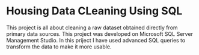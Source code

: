 # Housing Data CLeaning Using SQL

This project is all about cleaning a raw dataset obtained directly from primary data sources. This project was developed on Microsoft SQL Server Management Studio.
In this priject I have used advanced SQL queries to transform the data to make it more usable. 
